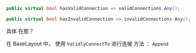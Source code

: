 
```c#
public virtual bool hasValidConnection => validConnections.Any();

public virtual bool hasInvalidConnection => invalidConnections.Any();
```

具体 在那？ 

在 BaseLayout 中， 使用 `ValidlyConnectTo` 进行连接 方法 ： `Append`

